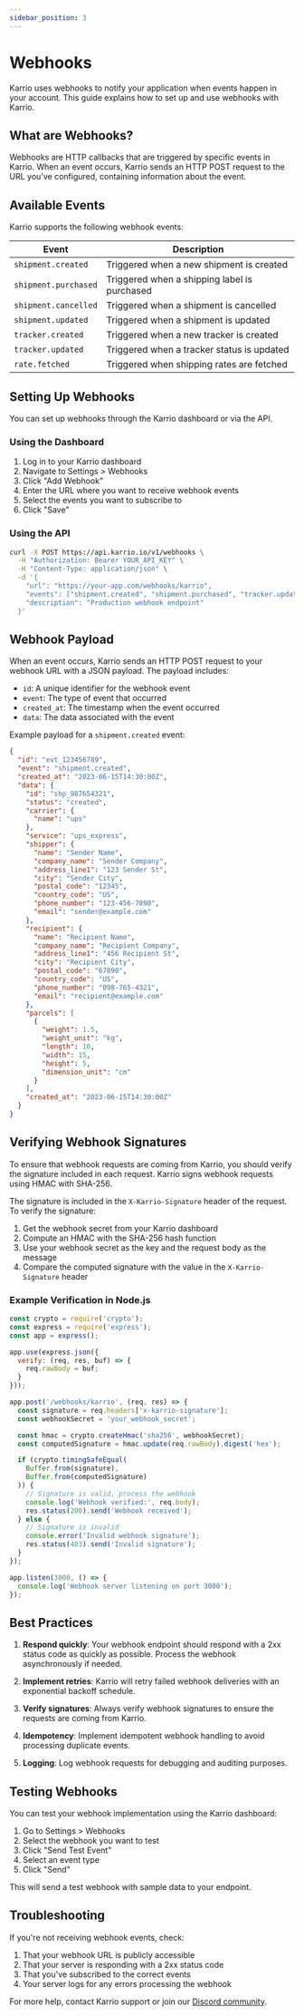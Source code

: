 ```yaml
---
sidebar_position: 3
---
```


# Webhooks

Karrio uses webhooks to notify your application when events happen in your account. This guide explains how to set up and use webhooks with Karrio.

## What are Webhooks?

Webhooks are HTTP callbacks that are triggered by specific events in Karrio. When an event occurs, Karrio sends an HTTP POST request to the URL you've configured, containing information about the event.

## Available Events

Karrio supports the following webhook events:

| Event | Description |
|-------|-------------|
| `shipment.created` | Triggered when a new shipment is created |
| `shipment.purchased` | Triggered when a shipping label is purchased |
| `shipment.cancelled` | Triggered when a shipment is cancelled |
| `shipment.updated` | Triggered when a shipment is updated |
| `tracker.created` | Triggered when a new tracker is created |
| `tracker.updated` | Triggered when a tracker status is updated |
| `rate.fetched` | Triggered when shipping rates are fetched |

## Setting Up Webhooks

You can set up webhooks through the Karrio dashboard or via the API.

### Using the Dashboard

1. Log in to your Karrio dashboard
2. Navigate to Settings > Webhooks
3. Click "Add Webhook"
4. Enter the URL where you want to receive webhook events
5. Select the events you want to subscribe to
6. Click "Save"

### Using the API

```bash
curl -X POST https://api.karrio.io/v1/webhooks \
  -H "Authorization: Bearer YOUR_API_KEY" \
  -H "Content-Type: application/json" \
  -d '{
    "url": "https://your-app.com/webhooks/karrio",
    "events": ["shipment.created", "shipment.purchased", "tracker.updated"],
    "description": "Production webhook endpoint"
  }'
```

## Webhook Payload

When an event occurs, Karrio sends an HTTP POST request to your webhook URL with a JSON payload. The payload includes:

- `id`: A unique identifier for the webhook event
- `event`: The type of event that occurred
- `created_at`: The timestamp when the event occurred
- `data`: The data associated with the event

Example payload for a `shipment.created` event:

```json
{
  "id": "evt_123456789",
  "event": "shipment.created",
  "created_at": "2023-06-15T14:30:00Z",
  "data": {
    "id": "shp_987654321",
    "status": "created",
    "carrier": {
      "name": "ups"
    },
    "service": "ups_express",
    "shipper": {
      "name": "Sender Name",
      "company_name": "Sender Company",
      "address_line1": "123 Sender St",
      "city": "Sender City",
      "postal_code": "12345",
      "country_code": "US",
      "phone_number": "123-456-7890",
      "email": "sender@example.com"
    },
    "recipient": {
      "name": "Recipient Name",
      "company_name": "Recipient Company",
      "address_line1": "456 Recipient St",
      "city": "Recipient City",
      "postal_code": "67890",
      "country_code": "US",
      "phone_number": "098-765-4321",
      "email": "recipient@example.com"
    },
    "parcels": [
      {
        "weight": 1.5,
        "weight_unit": "kg",
        "length": 10,
        "width": 15,
        "height": 5,
        "dimension_unit": "cm"
      }
    ],
    "created_at": "2023-06-15T14:30:00Z"
  }
}
```

## Verifying Webhook Signatures

To ensure that webhook requests are coming from Karrio, you should verify the signature included in each request. Karrio signs webhook requests using HMAC with SHA-256.

The signature is included in the `X-Karrio-Signature` header of the request. To verify the signature:

1. Get the webhook secret from your Karrio dashboard
2. Compute an HMAC with the SHA-256 hash function
3. Use your webhook secret as the key and the request body as the message
4. Compare the computed signature with the value in the `X-Karrio-Signature` header

### Example Verification in Node.js

```javascript
const crypto = require('crypto');
const express = require('express');
const app = express();

app.use(express.json({
  verify: (req, res, buf) => {
    req.rawBody = buf;
  }
}));

app.post('/webhooks/karrio', (req, res) => {
  const signature = req.headers['x-karrio-signature'];
  const webhookSecret = 'your_webhook_secret';

  const hmac = crypto.createHmac('sha256', webhookSecret);
  const computedSignature = hmac.update(req.rawBody).digest('hex');

  if (crypto.timingSafeEqual(
    Buffer.from(signature),
    Buffer.from(computedSignature)
  )) {
    // Signature is valid, process the webhook
    console.log('Webhook verified:', req.body);
    res.status(200).send('Webhook received');
  } else {
    // Signature is invalid
    console.error('Invalid webhook signature');
    res.status(403).send('Invalid signature');
  }
});

app.listen(3000, () => {
  console.log('Webhook server listening on port 3000');
});
```

## Best Practices

1. **Respond quickly**: Your webhook endpoint should respond with a 2xx status code as quickly as possible. Process the webhook asynchronously if needed.

2. **Implement retries**: Karrio will retry failed webhook deliveries with an exponential backoff schedule.

3. **Verify signatures**: Always verify webhook signatures to ensure the requests are coming from Karrio.

4. **Idempotency**: Implement idempotent webhook handling to avoid processing duplicate events.

5. **Logging**: Log webhook requests for debugging and auditing purposes.

## Testing Webhooks

You can test your webhook implementation using the Karrio dashboard:

1. Go to Settings > Webhooks
2. Select the webhook you want to test
3. Click "Send Test Event"
4. Select an event type
5. Click "Send"

This will send a test webhook with sample data to your endpoint.

## Troubleshooting

If you're not receiving webhook events, check:

1. That your webhook URL is publicly accessible
2. That your server is responding with a 2xx status code
3. That you've subscribed to the correct events
4. Your server logs for any errors processing the webhook

For more help, contact Karrio support or join our [Discord community](https://discord.gg/karrio).
